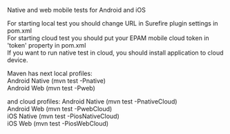 Native and web mobile tests for Android and iOS

For starting local test you should change URL in Surefire plugin settings in pom.xml  
For starting cloud test you should put your EPAM mobile cloud token in 'token' property in pom.xml  
If you want to run native test in cloud, you should install application to cloud device.

Maven has next local profiles:  
Android Native  (mvn test -Pnative)  
Android Web     (mvn test -Pweb)  

and cloud profiles:
Android Native  (mvn test -PnativeCloud)  
Android Web     (mvn test -PwebCloud)  
iOS Native      (mvn test -PiosNativeCloud)  
iOS Web         (mvn test -PiosWebCloud)  
